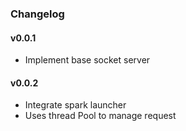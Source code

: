 ### Changelog

#### v0.0.1
- Implement base socket server 


#### v0.0.2
- Integrate spark launcher
- Uses thread Pool to manage request

